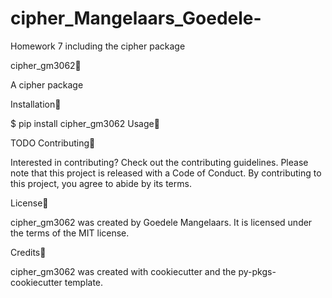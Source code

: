 # cipher_Mangelaars_Goedele-
Homework 7 including the cipher package

cipher_gm3062

A cipher package

Installation

$ pip install cipher_gm3062
Usage

TODO
Contributing

Interested in contributing? Check out the contributing guidelines. Please note that this project is released with a Code of Conduct. By contributing to this project, you agree to abide by its terms.

License

cipher_gm3062 was created by Goedele Mangelaars. It is licensed under the terms of the MIT license.

Credits

cipher_gm3062 was created with cookiecutter and the py-pkgs-cookiecutter template.
